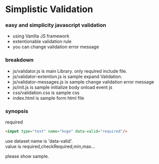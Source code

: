 # Simplistic Validation

### easy and simplicity javascript validation

* using Vanilla JS framework
* extentionable validation rule
* you can change validation error message

### breakdown

* js/validator.js is main Library. only required include file.
* js/validator-extention.js is sample expand Validation.
* js/validator-messages.js is sample change validation error message
* js/init.js is sample initialize body onload event js
* css/validation.css is sample css
* index.html is sample form html file

### synopsis

required

```html
<input type="text" name="hoge" data-valid="required"/>
```

use dataset name is 'data-valid'.  
value is required,checkRequired,min,max...

please show sample.
